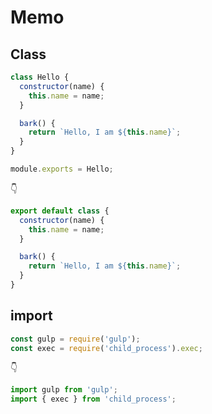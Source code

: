 # Memo

## Class

```javascript
class Hello {
  constructor(name) {
    this.name = name;
  }

  bark() {
    return `Hello, I am ${this.name}`;
  }
}

module.exports = Hello;
```

👇


```javascript
export default class {
  constructor(name) {
    this.name = name;
  }

  bark() {
    return `Hello, I am ${this.name}`;
  }
}
```

## import

```javascript
const gulp = require('gulp');
const exec = require('child_process').exec;
```

👇

```javascript
import gulp from 'gulp';
import { exec } from 'child_process';
```
